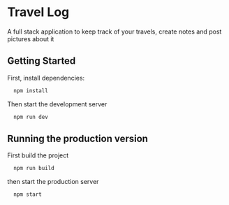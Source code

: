 # Travel Log

A full stack application to keep track of your travels, create notes and post pictures about it

## Getting Started

First, install dependencies:

```bash
  npm install
```

Then start the development server

```bash
  npm run dev
```

## Running the production version

First build the project

```bash
  npm run build
```

then start the production server

```bash
  npm start
```
